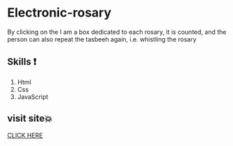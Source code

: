 # Electronic-rosary
By clicking on the I am a box dedicated to each rosary, it is counted, and the person can also repeat the tasbeeh again, i.e. whistling the rosary



## Skills :exclamation:
1. Html
1. Css
1. JavaScript

## visit site💥

[CLICK HERE]()
